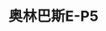 ---
description: 产品介绍中算不错的，本土的参考下。
layout: post
results:
- primaryGenreName: Catalogs
  version: '1.0'
  artworkUrl100: http://a631.phobos.apple.com/us/r30/Purple4/v4/b5/ce/5b/b5ce5ba1-4a36-df3d-f34b-7d093a6ff0ac/mzl.odvutwck.png
  trackViewUrl: https://itunes.apple.com/cn/app/ao-lin-ba-sie-p5/id781405332?mt=8&uo=4
  artworkUrl60: http://a324.phobos.apple.com/us/r30/Purple/v4/c9/91/27/c991272e-f886-5651-0e4b-fdea8a72e244/icon-72.png
  userRatingCountForCurrentVersion: 1
  sellerName: Chongqing Foresight Information Co., Ltd.
  supportedDevices:
  - iPad2Wifi
  - iPadMini4G
  - iPad23G
  - iPadThirdGen4G
  - iPadMini
  - iPad3G
  - iPadWifi
  - iPadFourthGen
  - iPadThirdGen
  - iPadFourthGen4G
  genres:
  - 商品指南
  trackName: 奥林巴斯E-P5
  description: 针对奥林巴斯微型单电相机Digital PEN的巅峰之作，荣获欧洲影像及音像协会2013年大奖的产品所独立制作的APP，便于消费者透过iPad全面了解E-P5的性能、操控、历史以及最新功能应用。
  price: 0
  trackId: 781405332
  releaseDate: '2014-01-10T02:01:02Z'
  screenshotUrls: &a []
  artistViewUrl: https://itunes.apple.com/cn/artist/cniti/id594088388?uo=4
  primaryGenreId: 6022
  averageUserRatingForCurrentVersion: 5
  kind: software
  fileSizeBytes: '75780212'
  bundleId: com.yuanwang.olympus
  sellerUrl: http://olympus-imaging.cn/
  trackContentRating: 4+
  artistName: CNITI
  trackCensoredName: 奥林巴斯E-P5
  isGameCenterEnabled: false
  contentAdvisoryRating: 4+
  languageCodesISO2A:
  - EN
  - ZH
  features: *a
  wrapperType: software
  artworkUrl512: http://a631.phobos.apple.com/us/r30/Purple4/v4/b5/ce/5b/b5ce5ba1-4a36-df3d-f34b-7d093a6ff0ac/mzl.odvutwck.png
  formattedPrice: 免费
  artistId: 594088388
  genreIds:
  - '6022'
  currency: CNY
  ipadScreenshotUrls:
  - http://a3.mzstatic.com/us/r30/Purple6/v4/05/fb/90/05fb90ec-3a03-94f7-79ea-785d9f7a4c4c/screen480x480.jpeg
  - http://a2.mzstatic.com/us/r30/Purple4/v4/ea/6e/8d/ea6e8d4a-b36b-fc61-74f4-6661180912cc/screen480x480.jpeg
  - http://a5.mzstatic.com/us/r30/Purple6/v4/26/94/d5/2694d57e-c5e8-7c46-adb3-9bddf5414a2b/screen480x480.jpeg
  - http://a4.mzstatic.com/us/r30/Purple/v4/53/45/53/534553f4-ee67-51a4-5384-3138356f76f1/screen480x480.jpeg
category: 商品指南
tags: tag1
resultCount: 1
title: 奥林巴斯E-P5

---